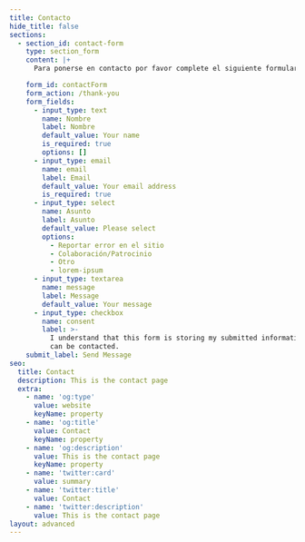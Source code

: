 ```yaml
---
title: Contacto
hide_title: false
sections:
  - section_id: contact-form
    type: section_form
    content: |+
      Para ponerse en contacto por favor complete el siguiente formulario.

    form_id: contactForm
    form_action: /thank-you
    form_fields:
      - input_type: text
        name: Nombre
        label: Nombre
        default_value: Your name
        is_required: true
        options: []
      - input_type: email
        name: email
        label: Email
        default_value: Your email address
        is_required: true
      - input_type: select
        name: Asunto
        label: Asunto
        default_value: Please select
        options:
          - Reportar error en el sitio
          - Colaboración/Patrocinio
          - Otro
          - lorem-ipsum
      - input_type: textarea
        name: message
        label: Message
        default_value: Your message
      - input_type: checkbox
        name: consent
        label: >-
          I understand that this form is storing my submitted information so I
          can be contacted.
    submit_label: Send Message
seo:
  title: Contact
  description: This is the contact page
  extra:
    - name: 'og:type'
      value: website
      keyName: property
    - name: 'og:title'
      value: Contact
      keyName: property
    - name: 'og:description'
      value: This is the contact page
      keyName: property
    - name: 'twitter:card'
      value: summary
    - name: 'twitter:title'
      value: Contact
    - name: 'twitter:description'
      value: This is the contact page
layout: advanced
---
```

